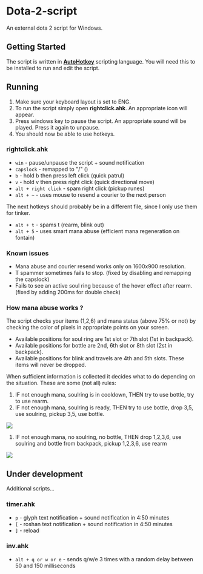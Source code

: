# Dota-2-script
An external dota 2 script for Windows.

## Getting Started
The script is written in [**AutoHotkey**](https://autohotkey.com/download/) scripting language. You will need this to be installed to run and edit the script. 

## Running
1. Make sure your keyboard layout is set to ENG.
2. To run the script simply open **rightclick.ahk**. An appropriate icon will appear.
3. Press windows key to pause the script. An appropriate sound will be played. Press it again to unpause.
4. You should now be able to use hotkeys.

### rightclick.ahk
* `win` - pause/unpause the script + sound notification
* `capslock` - remapped to "/" ()
* `b` - hold b then press left click (quick patrul)
* `v` - hold v then press right click (quick directional move)
* `alt + right click` - spam right click (pickup runes)
* `alt + ~` - uses mouse to resend a courier to the next person

The next hotkeys should probably be in a different file, since I only use them for tinker.
* `alt + t` - spams t (rearm, blink out)
* `alt + 5` - uses smart mana abuse (efficient mana regeneration on fontain)

### Known issues 
* Mana abuse and courier resend works only on 1600x900 resolution.
* T spammer sometimes fails to stop. (fixed by disabling and remapping the capslock)
* Fails to see an active soul ring because of the hover effect after rearm. (fixed by adding 200ms for double check)

### How mana abuse works ?
The script checks your items (1,2,6) and mana status (above 75% or not) by checking the color of pixels in appropriate points on your screen. 
* Available positions for soul ring are 1st slot or 7th slot (1st in backpack).
* Available positions for bottle are 2nd, 6th slot or 8th slot (2st in backpack). 
* Available positions for blink and travels are 4th and 5th slots. These items will never be dropped. 

When sufficient information is collected it decides what to do depending on the situation. These are some (not all) rules:

1. IF not enough mana, soulring is in cooldown, THEN try to use bottle, try to use rearm. 
2. IF not enough mana, soulring is ready, THEN try to use bottle, drop 3,5, use soulring, pickup 3,5, use bottle.

<a href='https://photos.google.com/share/AF1QipO0GWQpaQXsnX_UpXqlOrz7vhFJKIE3eubbmNgkc8bWicxp3op1CKgoYAub0sP5pA?key=UGRpV2RQXzR2MTZOelFqMWFzYzhJOVUyQlU2UHd3&source=ctrlq.org'><img src='https://lh3.googleusercontent.com/8hI9I257oc9hCYSjW_Vgho6wgRWcJlx45cYA8bxFpdSjUHWnzSLI4efPeBAuQ_8yyk5a3HNcxb9Hh67uZ4MGEVNwOZx66s9xng8wZqvm2PiLhm1gUSput_tfbJ6seVXG-4zQzHQNhWg' /></a>

1. IF not enough mana, no soulring, no bottle, THEN drop 1,2,3,6, use soulring and bottle from backpack, pickup 1,2,3,6, use rearm

<a href='https://photos.google.com/share/AF1QipPHxg-puAPJUO4gUxWpQhmGcjgR3DW2WUMQ-ydxDNFzCVrodZS2yP8ufrPkKSnCpA?key=c2tEOTlELWNOdTRWeXN3TnlOSXpLSS1Wc3NxQjJR&source=ctrlq.org'><img src='https://lh3.googleusercontent.com/HOzm8Ji4t_5QGFLn5FvFzdZl5bApNQkJY60Or09EoDvoTuctVSLxTHXTvgoKEUkdaR3UqKbNtD6b3DnQBxPKLsMbN0cPwgaSKo9dhTh6LM2o13S-SKXIJjb4-vuyp-wJ9KsEadney8A' /></a>

## Under development 
Additional scripts... 

### timer.ahk
* `p` - glyph text notification + sound notification in 4:50 minutes
* `[` - roshan text notification + sound notification in 4:50 minutes
* `]` - reload

### inv.ahk
* `alt + q or w or e` - sends q/w/e 3 times with a random delay between 50 and 150 milliseconds 
